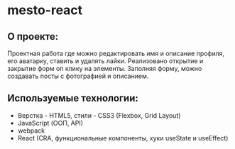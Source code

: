 # mesto-react

**О проекте:**
---
Проектная работа где можно редактировать имя и описание профиля, его аватарку, ставить и удалять лайки. Реализовано открытие и закрытие форм оп клику на элементы. Заполняя форму, можно создавать посты с фотографией и описанием. 

**Используемые технологии:**
---
- Верстка - HTML5, стили - CSS3 (Flexbox, Grid Layout)
- JavaScript (ООП, API)
- webpack
- React (CRA, функциональные компоненты, хуки useState и useEffect)

